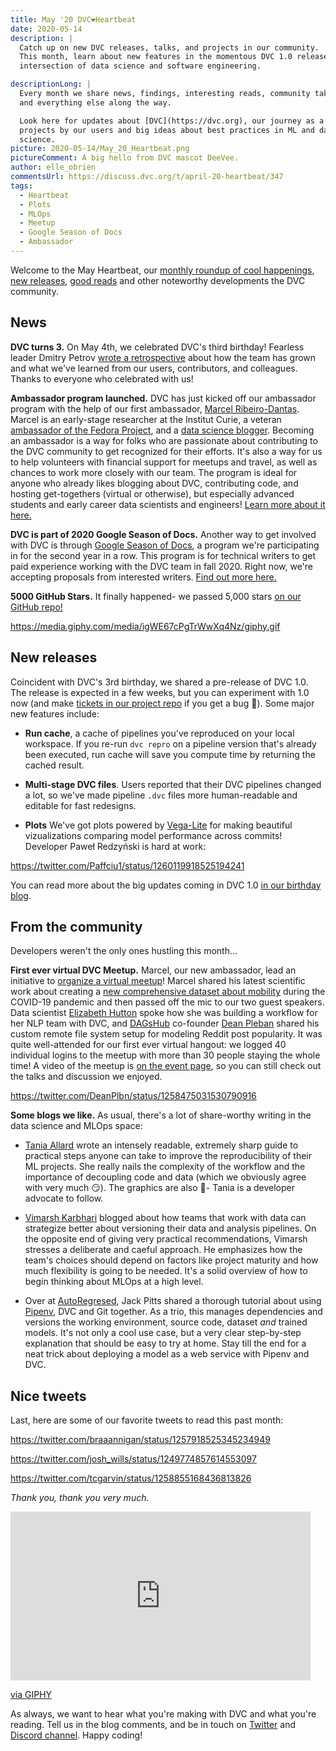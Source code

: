 ```yaml
---
title: May '20 DVC❤️Heartbeat
date: 2020-05-14
description: |
  Catch up on new DVC releases, talks, and projects in our community. 
  This month, learn about new features in the momentous DVC 1.0 release, virtual ways to get involved, and more from the 
  intersection of data science and software engineering.

descriptionLong: |
  Every month we share news, findings, interesting reads, community takeaways,
  and everything else along the way.

  Look here for updates about [DVC](https://dvc.org), our journey as a startup,
  projects by our users and big ideas about best practices in ML and data
  science.
picture: 2020-05-14/May_20_Heartbeat.png
pictureComment: A big hello from DVC mascot DeeVee.
author: elle_obrien
commentsUrl: https://discuss.dvc.org/t/april-20-heartbeat/347
tags:
  - Heartbeat
  - Plots
  - MLOps
  - Meetup
  - Google Season of Docs
  - Ambassador
---
```


Welcome to the May Heartbeat, our [monthly roundup of cool happenings](#news),
[new releases](#new-releases), [good reads](#from-the-community) and other
noteworthy developments the DVC community.

## News

**DVC turns 3.** On May 4th, we celebrated DVC's third birthday! Fearless leader
Dmitry Petrov
[wrote a retrospective](https://dvc.org/blog/dvc-3-years-and-1-0-release) about
how the team has grown and what we've learned from our users, contributors, and
colleagues. Thanks to everyone who celebrated with us!

**Ambassador program launched.** DVC has just kicked off our ambassador program
with the help of our first ambassador,
[Marcel Ribeiro-Dantas](https://twitter.com/messages/40813700-894970070358564864).
Marcel is an early-stage researcher at the Institut Curie, a veteran
[ambassador of the Fedora Project](https://fedoraproject.org/wiki/User:Mribeirodantas),
and a [data science blogger](http://mribeirodantas.me/). Becoming an ambassador
is a way for folks who are passionate about contributing to the DVC community to
get recognized for their efforts. It's also a way for us to help volunteers with
financial support for meetups and travel, as well as chances to work more
closely with our team. The program is ideal for anyone who already likes
blogging about DVC, contributing code, and hosting get-togethers (virtual or
otherwise), but especially advanced students and early career data scientists
and engineers!
[Learn more about it here.](https://dvc.org/blog/dvc-ambassador-program-announcement)

**DVC is part of 2020 Google Season of Docs.** Another way to get involved with
DVC is through
[Google Season of Docs](https://developers.google.com/season-of-docs), a program
we're participating in for the second year in a row. This program is for
technical writers to get paid experience working with the DVC team in fall 2020.
Right now, we're accepting proposals from interested writers.
[Find out more here.](https://dvc.org/blog/gsod-ideas-2020)

**5000 GitHub Stars.** It finally happened- we passed 5,000 stars
[on our GitHub repo!](https://github.com/iterative/dvc)

https://media.giphy.com/media/igWE67cPgTrWwXq4Nz/giphy.gif

## New releases

Coincident with DVC's 3rd birthday, we shared a pre-release of DVC 1.0. The
release is expected in a few weeks, but you can experiment with 1.0 now (and
make [tickets in our project repo](https://github.com/iterative/dvc) if you get
a bug 🐛). Some major new features include:

- **Run cache**, a cache of pipelines you've reproduced on your local workspace.
  If you re-run `dvc repro` on a pipeline version that's already been executed,
  run cache will save you compute time by returning the cached result.

- **Multi-stage DVC files**. Users reported that their DVC pipelines changed a
  lot, so we've made pipeline `.dvc` files more human-readable and editable for
  fast redesigns.

- **Plots** We've got plots powered by
  [Vega-Lite](https://vega.github.io/vega-lite/) for making beautiful
  vizualizations comparing model performance across commits! Developer Paweł
  Redzyński is hard at work:

https://twitter.com/Paffciu1/status/1260119918525194241

You can read more about the big updates coming in DVC 1.0
[in our birthday blog](https://dvc.org/blog/dvc-3-years-and-1-0-release#dvc-10-is-the-result-of-3-years-of-learning).

## From the community

Developers weren't the only ones hustling this month...

**First ever virtual DVC Meetup.** Marcel, our new ambassador, lead an
initiative to
[organize a virtual meetup](https://tulu.la/events/dvc-virtual-meetup-2020-00032c)!
Marcel shared his latest scientific work about creating a
[new comprehensive dataset about mobility](https://www.sciencedirect.com/science/article/pii/S2352340920305928?via%3Dihub)
during the COVID-19 pandemic and then passed off the mic to our two guest
speakers. Data scientist [Elizabeth Hutton](https://github.com/ehutt) spoke how
she was building a workflow for her NLP team with DVC, and
[DAGsHub](https://dagshub.com/) co-founder
[Dean Pleban](https://twitter.com/DeanPlbn) shared his custom remote file system
setup for modeling Reddit post popularity. It was quite well-attended for our
first ever virtual hangout: we logged 40 individual logins to the meetup with
more than 30 people staying the whole time! A video of the meetup is
[on the event page](https://tulu.la/events/dvc-virtual-meetup-2020-00032c), so
you can still check out the talks and discussion we enjoyed.

https://twitter.com/DeanPlbn/status/1258475031530790916

**Some blogs we like.** As usual, there's a lot of share-worthy writing in the
data science and MLOps space:

- [Tania Allard](https://twitter.com/ixek) wrote an intensely readable,
  extremely sharp guide to practical steps anyone can take to improve the
  reproducibility of their ML projects. She really nails the complexity of the
  workflow and the importance of decoupling code and data (which we obviously
  agree with very much 😏). The graphics are also 💯- Tania is a developer
  advocate to follow.

<external-link
href="https://dev.to/azure/10-top-tips-for-reproducible-machine-learning-36g0"
title="10 top tips for reproducible Machine Learning"
description="The one where you get some advice to make your workflows more reproducible"
link="dev.to"
image="/uploads/images/2020-05-14/dev_logo.png"/>

- [Vimarsh Karbhari](https://medium.com/@vimarshk) blogged about how teams that
  work with data can strategize better about versioning their data and analysis
  pipelines. On the opposite end of giving very practical recommendations,
  Vimarsh stresses a deliberate and caeful approach. He emphasizes how the
  team's choices should depend on factors like project maturity and how much
  flexibility is going to be needed. It's a solid overview of how to begin
  thinking about MLOps at a high level.

<external-link
href="https://medium.com/acing-ai/ml-ops-data-science-version-control-5935c49d1b76"
title="ML Ops: Data Science Version Control"
description="Data versioning primer for model, data and code."
link="medium.com"
image="/uploads/images/2020-05-14/acing_ai.png"/>

- Over at [AutoRegresed](https://www.autoregressed.com/), Jack Pitts shared a
  thorough tutorial about using [Pipenv](https://pypi.org/project/pipenv/), DVC
  and Git together. As a trio, this manages dependencies and versions the
  working environment, source code, dataset _and_ trained models. It's not only
  a cool use case, but a very clear step-by-step explanation that should be easy
  to try at home. Stay till the end for a neat trick about deploying a model as
  a web service with Pipenv and DVC.

<external-link
href="https://www.autoregressed.com/blog/pipenv-and-dvc-reproducibility-in-data-science"
title="Pipenv and DVC: Reproducibility in Data Science"
description="Without standards and tools to easily reproduce models, Data Science teams can become bogged down in technical debt that will make it difficult to deploy and iterate on models. "
link="autoregressed.com"
image="/uploads/images/2020-05-14/ar_logo.jpg"/>

## Nice tweets

Last, here are some of our favorite tweets to read this past month:

https://twitter.com/braaannigan/status/1257918525345234949

https://twitter.com/josh_wills/status/1249774857614553097

https://twitter.com/tcgarvin/status/1258855168436813826

_Thank you, thank you very much._

<iframe src="https://giphy.com/embed/gJ2sDSKAQHUCIYUFhx" width="480" height="270" frameBorder="0" class="giphy-embed" allowFullScreen></iframe><p><a href="https://giphy.com/gifs/TheWiggles-wiggles-the-thewiggles-gJ2sDSKAQHUCIYUFhx">via GIPHY</a></p>

As always, we want to hear what you're making with DVC and what you're reading.
Tell us in the blog comments, and be in touch on
[Twitter](https://twitter.com/DVCorg) and
[Discord channel](https://dvc.org/chat). Happy coding!
